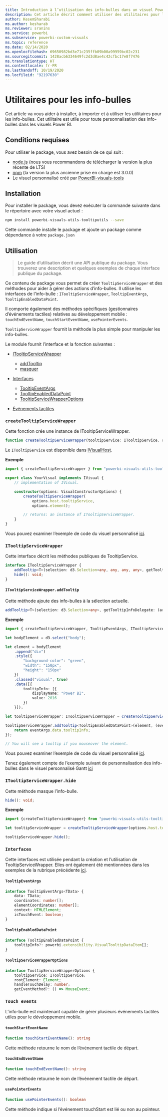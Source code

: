 ```yaml
---
title: Introduction à l’utilisation des info-bulles dans un visuel Power BI
description: Cet article décrit comment utiliser des utilitaires pour les info-bulles afin de simplifier la personnalisation des visuels Power BI
author: KesemSharabi
ms.author: kesharab
ms.reviewer: sranins
ms.service: powerbi
ms.subservice: powerbi-custom-visuals
ms.topic: reference
ms.date: 02/14/2020
ms.openlocfilehash: 69650982bd3e71c235ffb09b00a99959bc02c231
ms.sourcegitcommit: 1428acb6334649fc2d3d8ae4c42cfbc17e8f7476
ms.translationtype: HT
ms.contentlocale: fr-FR
ms.lasthandoff: 10/19/2020
ms.locfileid: "92197630"
---
```

# <a name="tooltip-utils"></a>Utilitaires pour les info-bulles
Cet article va vous aider à installer, à importer et à utiliser les utilitaires pour les info-bulles. Cet utilitaire est utile pour toute personnalisation des info-bulles dans les visuels Power BI.

## <a name="requirements"></a>Conditions requises
Pour utiliser le package, vous avez besoin de ce qui suit :
* [node.js](https://nodejs.org) (nous vous recommandons de télécharger la version la plus récente de LTS)
* [npm](https://www.npmjs.com/) (la version la plus ancienne prise en charge est 3.0.0)
* Le visuel personnalisé créé par [PowerBI-visuals-tools](https://www.npmjs.com/package/powerbi-visuals-tools)

## <a name="installation"></a>Installation

Pour installer le package, vous devez exécuter la commande suivante dans le répertoire avec votre visuel actuel :

```bash
npm install powerbi-visuals-utils-tooltiputils --save
```
Cette commande installe le package et ajoute un package comme dépendance á votre ```package.json```

## <a name="usage"></a>Utilisation

> Le guide d’utilisation décrit une API publique du package. Vous trouverez une description et quelques exemples de chaque interface publique du package.

Ce contenu de package vous permet de créer `TooltipServiceWrapper` et des méthodes pour aider à gérer des actions d’info-bulles. Il utilise les interfaces de l’info-bulle : `ITooltipServiceWrapper`, `TooltipEventArgs`, `TooltipEnabledDataPoint`. 

Il comporte également des méthodes spécifiques (gestionnaires d’événements tactiles) relatives au développement mobile : `touchEndEventName`, `touchStartEventName`, `usePointerEvents`.

`TooltipServiceWrapper` fournit la méthode la plus simple pour manipuler les info-bulles.

Le module fournit l’interface et la fonction suivantes :
* [ITooltipServiceWrapper](#itooltipservicewrapper)
  * [addTooltip](#itooltipservicewrapperaddtooltip)
  * [masquer](#itooltipservicewrapperhide)

* [Interfaces](#interfaces)
  * [TooltipEventArgs](#tooltipeventargs)
  * [TooltipEnabledDataPoint](#tooltipenableddatapoint)
  * [TooltipServiceWrapperOptions](#tooltipservicewrapperoptions)
* [Événements tactiles](#touch-events)

### `createTooltipServiceWrapper`
Cette fonction crée une instance de ITooltipServiceWrapper.

```typescript
function createTooltipServiceWrapper(tooltipService: ITooltipService, rootElement: Element, handleTouchDelay?: number,  getEventMethod?: () => MouseEvent): ITooltipServiceWrapper;
```

Le ```ITooltipService``` est disponible dans [IVisualHost](https://github.com/microsoft/PowerBI-visuals-tools/blob/master/templates/visuals/.api/v2.6.0/PowerBI-visuals.d.ts#L1335).

**Exemple**

```typescript
import { createTooltipServiceWrapper } from "powerbi-visuals-utils-tooltiputils";

export class YourVisual implements IVisual {
    // implementation of IVisual.

    constructor(options: VisualConstructorOptions) {
        createTooltipServiceWrapper(
            options.host.tooltipService,
            options.element);

        // returns: an instance of ITooltipServiceWrapper.
    }
}
```

Vous pouvez examiner l’exemple de code du visuel personnalisé [ici](https://github.com/microsoft/powerbi-visuals-gantt/blob/master/src/gantt.ts#L391).

### `ITooltipServiceWrapper`
Cette interface décrit les méthodes publiques de TooltipService.

```typescript
interface ITooltipServiceWrapper {
    addTooltip<T>(selection: d3.Selection<any, any, any, any>, getTooltipInfoDelegate: (args: TooltipEventArgs<T>) => powerbi.extensibility.VisualTooltipDataItem[], getDataPointIdentity?: (args: TooltipEventArgs<T>) => powerbi.visuals.ISelectionId, reloadTooltipDataOnMouseMove?: boolean): void;
    hide(): void;
}
```

#### `ITooltipServiceWrapper.addTooltip`

Cette méthode ajoute des info-bulles à la sélection actuelle.

```typescript
addTooltip<T>(selection: d3.Selection<any>, getTooltipInfoDelegate: (args: TooltipEventArgs<T>) => VisualTooltipDataItem[], getDataPointIdentity?: (args: TooltipEventArgs<T>) => ISelectionId, reloadTooltipDataOnMouseMove?: boolean): void;
```

**Exemple**

```typescript
import { createTooltipServiceWrapper, TooltipEventArgs, ITooltipServiceWrapper, TooltipEnabledDataPoint } from "powerbi-visuals-utils-tooltiputils";

let bodyElement = d3.select("body");

let element = bodyElement
    .append("div")
    .style({
        "background-color": "green",
        "width": "150px",
        "height": "150px"
    })
    .classed("visual", true)
    .data([{
        tooltipInfo: [{
            displayName: "Power BI",
            value: 2016
        }]
    }]);

let tooltipServiceWrapper: ITooltipServiceWrapper = createTooltipServiceWrapper(tooltipService, bodyElement.get(0)); // tooltipService is from the IVisualHost.

tooltipServiceWrapper.addTooltip<TooltipEnabledDataPoint>(element, (eventArgs: TooltipEventArgs<TooltipEnabledDataPoint>) => {
    return eventArgs.data.tooltipInfo;
});

// You will see a tooltip if you mouseover the element.
```

Vous pouvez examiner l’exemple de code du visuel personnalisé [ici](https://github.com/microsoft/powerbi-visuals-gantt/blob/master/src/gantt.ts#L2931).

Tenez également compte de l’exemple suivant de personnalisation des info-bulles dans le visuel personnalisé Gantt [ici](https://github.com/microsoft/powerbi-visuals-gantt/blob/master/src/gantt.ts#L573-L648)

### `ITooltipServiceWrapper.hide`

Cette méthode masque l’info-bulle.

```typescript
hide(): void;
```

**Exemple**

```typescript
import {createTooltipServiceWrapper} from "powerbi-visuals-utils-tooltiputils";

let tooltipServiceWrapper = createTooltipServiceWrapper(options.host.tooltipService, options.element); // options are from the VisualConstructorOptions.

tooltipServiceWrapper.hide();
```
### `Interfaces`
Cette interfaces est utilisée pendant la création et l’utilisation de TooltipServiceWrapper. Elles ont également été mentionnées dans les exemples de la rubrique précédente [ici](#itooltipservicewrapperaddtooltip).

#### `TooltipEventArgs`
```typescript
interface TooltipEventArgs<TData> {
    data: TData;
    coordinates: number[];
    elementCoordinates: number[];
    context: HTMLElement;
    isTouchEvent: boolean;
}
```

#### `TooltipEnabledDataPoint`
```typescript
interface TooltipEnabledDataPoint {
    tooltipInfo?: powerbi.extensibility.VisualTooltipDataItem[];
}
```

#### `TooltipServiceWrapperOptions`
```typescript
interface TooltipServiceWrapperOptions {
    tooltipService: ITooltipService;
    rootElement: Element;
    handleTouchDelay: number;
    getEventMethod?: () => MouseEvent;
```

### `Touch events`

L’info-bulle est maintenant capable de gérer plusieurs événements tactiles utiles pour le développement mobile.

#### `touchStartEventName`
```typescript
function touchStartEventName(): string
```
Cette méthode retourne le nom de l’événement tactile de départ.

#### `touchEndEventName`
```typescript
function touchEndEventName(): string
```
Cette méthode retourne le nom de l’événement tactile de départ.

#### `usePointerEvents`
```typescript
function usePointerEvents(): boolean
```
Cette méthode indique si l’événement touchStart est lié ou non au pointeur.

